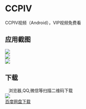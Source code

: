 # CCPIV
CCPIV视频（Android），VIP视频免费看

## 应用截图

  
![](http://ac-qmtbhnki.clouddn.com/9dfcd17de09b12229317.png)  
![](http://ac-qmtbhnki.clouddn.com/9c3289a7b2fee246b4d4.png)  
![](http://ac-qmtbhnki.clouddn.com/0e63b6cd6628e319e32e.png)  
## 下载
    浏览器,QQ,微信等扫描二维码下载  
![](http://ac-qmtbhnki.clouddn.com/f09e5097b8500f144603.png)  
[百度网盘下载](https://pan.baidu.com/s/1i5u3PR3)
